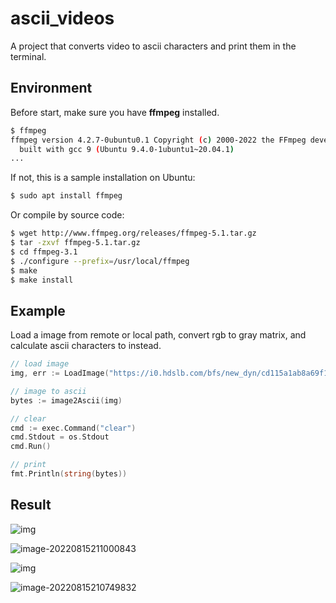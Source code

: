 # ascii_videos

A project that converts video to ascii characters and print them in the terminal.

## Environment

Before start, make sure you have **ffmpeg** installed.

```bash
$ ffmpeg
ffmpeg version 4.2.7-0ubuntu0.1 Copyright (c) 2000-2022 the FFmpeg developers
  built with gcc 9 (Ubuntu 9.4.0-1ubuntu1~20.04.1)
...
```

If not, this is a sample installation on Ubuntu:

```bash
$ sudo apt install ffmpeg
```

Or compile by source code:

```bash
$ wget http://www.ffmpeg.org/releases/ffmpeg-5.1.tar.gz
$ tar -zxvf ffmpeg-5.1.tar.gz
$ cd ffmpeg-3.1
$ ./configure --prefix=/usr/local/ffmpeg
$ make
$ make install
```

## Example

Load a image from remote or local path, convert rgb to gray matrix,  and calculate ascii characters to instead.

```go
// load image
img, err := LoadImage("https://i0.hdslb.com/bfs/new_dyn/cd115a1ab8a69f121ac1ab740f45b12a173469252.png")

// image to ascii
bytes := image2Ascii(img)

// clear
cmd := exec.Command("clear")
cmd.Stdout = os.Stdout
cmd.Run()

// print
fmt.Println(string(bytes))
```

## Result

![img](https://i0.hdslb.com/bfs/new_dyn/cd115a1ab8a69f121ac1ab740f45b12a173469252.png@1709w.webp)

![image-20220815211000843](https://s3.bmp.ovh/imgs/2022/08/15/87351e1bf19fb84e.png)

![img](https://i0.hdslb.com/bfs/new_dyn/615c8071c1c4beba47e6c7971b8561e4470962000.jpg@1709w.webp)

![image-20220815210749832](https://s3.bmp.ovh/imgs/2022/08/15/0ea58718057c4a2a.png)